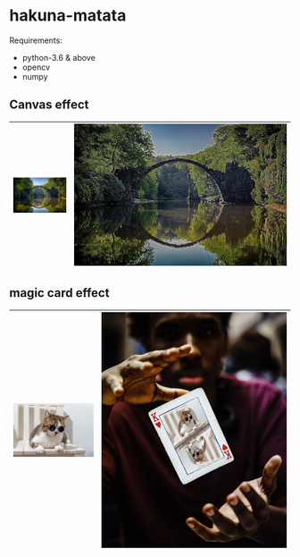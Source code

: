 # hakuna-matata

Requirements:

 * python-3.6 & above
 * opencv
 * numpy





## Canvas effect

| <img src="canvas-effect/nature.jpg" style="zoom: 33%;" /> | <img src="canvas-effect/nature-effect.jpg" style="zoom:;" /> |
| --------------------------------------------------------- | ------------------------------------------------------------ |





## magic card effect

| <img src="magic-cards/cat.jpg" style="zoom: 25%;" /> | <img src="magic-cards/catm.jpg"  /> |
| ---------------------------------------------------- | ----------------------------------- |

